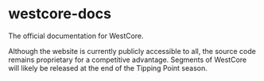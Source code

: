 # westcore-docs
The official documentation for WestCore.

Although the website is currently publicly accessible to all, the source code remains proprietary for a competitive advantage. Segments of WestCore will likely be released at the end of the Tipping Point season.
